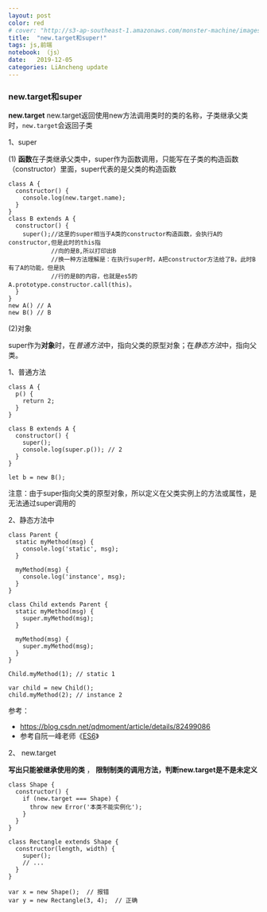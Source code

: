 ```yaml
---
layout: post
color: red
# cover: "http://s3-ap-southeast-1.amazonaws.com/monster-machine/images/horssghonr-1436272011-Midas.jpg"
title:  "new.target和super!"
tags: js,前端
notebook: （js）
date:   2019-12-05 
categories: LiAncheng update
---
```

### new.target和super
**new.target**
 new.target返回使用new方法调用类时的类的名称，子类继承父类时，`new.target`会返回子类   

1、super  

(1) **函数**在子类继承父类中，super作为函数调用，只能写在子类的构造函数（constructor）里面，super代表的是父类的构造函数   


```
class A {
  constructor() {
    console.log(new.target.name);
  }
}
class B extends A {
  constructor() {
    super();//这里的super相当于A类的constructor构造函数，会执行A的constructor,但是此时的this指 
            //向的是B,所以打印出B
            //换一种方法理解是：在执行super时，A把constructor方法给了B，此时B有了A的功能，但是执 
            //行的是B的内容，也就是es5的A.prototype.constructor.call(this)。
  }
}
new A() // A
new B() // B
```

(2)对象  


 super作为**对象**时，在*普通方法*中，指向父类的原型对象；在*静态方法*中，指向父类。   


1、普通方法  


```
class A {
  p() {
    return 2;
  }
}

class B extends A {
  constructor() {
    super();
    console.log(super.p()); // 2
  }
}

let b = new B();
```



 注意：由于super指向父类的原型对象，所以定义在父类实例上的方法或属性，是无法通过super调用的  


2、静态方法中

```
class Parent {
  static myMethod(msg) {
    console.log('static', msg);
  }

  myMethod(msg) {
    console.log('instance', msg);
  }
}

class Child extends Parent {
  static myMethod(msg) {
    super.myMethod(msg);
  }

  myMethod(msg) {
    super.myMethod(msg);
  }
}

Child.myMethod(1); // static 1

var child = new Child();
child.myMethod(2); // instance 2
```



参考：

- https://blog.csdn.net/qdmoment/article/details/82499086 
-  参考自阮一峰老师《[ES6](http://es6.ruanyifeng.com/?search=next&x=0&y=0#docs/class-extends#super-关键字)》 



2、 new.target  


**写出只能被继承使用的类** ， **限制制类的调用方法，判断new.target是不是未定义** 

```
class Shape {
  constructor() {
    if (new.target === Shape) {
      throw new Error('本类不能实例化');
    }
  }
}
 
class Rectangle extends Shape {
  constructor(length, width) {
    super();
    // ...
  }
}
 
var x = new Shape();  // 报错
var y = new Rectangle(3, 4);  // 正确
```







